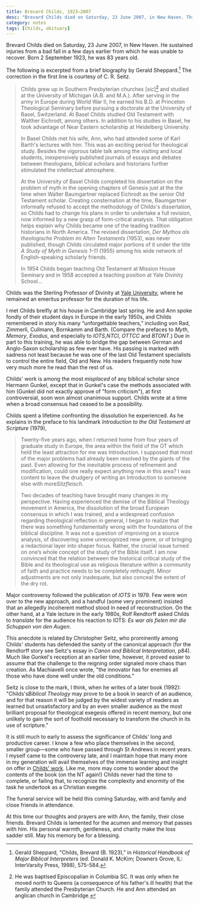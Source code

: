 ```yaml
---
title: Brevard Childs, 1923–2007
desc: "Brevard Childs died on Saturday, 23 June 2007, in New Haven. This is my tribute."
category: notes
tags: [Childs, obituary]
---
```


Brevard Childs died on Saturday, 23 June 2007, in New Haven. He
sustained injuries from a bad fall in a few days earlier from which he
was unable to recover. Born 2 September 1923, he was 83 years old.

The following is excerpted from a brief biography by Gerald  Sheppard.[^article]
The correction in the first line is courtesy of C. R. Seitz.

[^article]: Gerald Sheppard, "Childs, Brevard (B. 1923)," in *Historical Handbook of Major Biblical Interpreters* (ed. Donald K. McKim; Downers Grove, IL: InterVarsity Press, 1998), 575-584.

> Childs grew up in Southern Presbyterian churches \[*sic*\][^sic] and
> studied at the University of Michigan (A.B. and M.A.).
> After serving in the army in Europe during World War II, he earned his
> B.D. at Princeton Theological Seminary before pursuing a doctorate at
> the University of Basel, Switzerland. At Basel Childs studied Old
> Testament with Walther Eichrodt, among others. In addition to his
> studies in Basel, he took advantage of Near Eastern scholarship at
> Heidelberg University.
>
> In Basel Childs met his wife, Ann, who had attended some of Karl
> Barth's lectures with him. This was an exciting period for theological
> study. Besides the vigorous table talk among the visiting and local
> students, inexpensively published journals of essays and debates
> between theologians, biblical scholars and historians further
> stimulated the intellectual atmosphere.
>
> At the University of Basel Childs completed his dissertation on the
> problem of myth in the opening chapters of Genesis just at the the
> time when Walter Baumgartner replaced Eichrodt as the senior Old
> Testament scholar. Creating consternation at the time, Baumgartner
> informally refused to accept the methodology of Childs's dissertation,
> so Childs had to change his plans in order to undertake a full
> revision, now informed by a new grasp of form-critical analysis. That
> obligation helps explain why Childs became one of the leading
> tradition historians in North America. The revised dissertation, *Der
> Mythos als theologische Problem im Alten Testaments* (1953), was never
> published, though Childs circulated major portions of it under the
> title *A Study of Myth in Genesis 1–11* (1955) among his wide network
> of English-speaking scholarly friends.
>
> In 1954 Childs began teaching Old Testament at Mission House Seminary
> and in 1958 accepted a teaching position at Yale Divinity School...

[^sic]: He was baptised Episcopalian in Columbia SC. It was only when he moved north to Queens (a consequence of his father's ill health) that the family attended the Presbyterian Church. He and Ann attended an anglican church in Cambridge.

Childs was the Sterling Professor of Divinity at [Yale
University](http://www.yale.edu/religiousstudies/facultypages/childs.html),
where he remained an emeritus professor for the duration of his life.

I met Childs breifly at his house in Cambridge last spring. He and Ann
spoke fondly of their student days in Europe in the early 1950s, and
Childs remembered in story his many “unforgettable teachers,” including
von Rad, Zimmerli, Cullmann, Bornkamm and Barth. (Compare the prefaces
to *Myth*, *Memory*, *Exodus*, and especially to *IOTS*,*NTCI*, *OTTCC*
and *BTONT*.) Due in part to this training, he was able to bridge the
gap between German and Anglo-Saxon scholarship as few ever have. His
passing is marked with sadness not least because he was one of the last
Old Testament specialists to control the entire field, Old and New. His
readers frequently note how very much more he read than the rest of us.

Childs' work is among the most *misplaced* of any biblical scholar since
Hermann Gunkel, except that in Gunkel's case the methods associated with
him (Gunkel did not exactly approve of "form criticism"), at first
controversial, soon won almost unanimous support. Childs wrote at a time
when a broad consensus had ceased to be a possibility.

Childs spent a lifetime confronting the dissolution he experienced. As
he explains in the preface to his landmark *Introduction to the Old
Testament at Scripture* (1979),

> Twenty-five years ago, when I returned home from four years of
> graduate study in Europe, the area within the field of the OT which
> held the least attraction for me was Introduction. I supposed that
> most of the major problems had already been resolved by the giants of
> the past. Even allowing for the inevitable process of refinement and
> modification, could one really expect anything new in this area? I was
> content to leave the drudgery of writing an Introduction to someone
> else with more*Sitzfleisch*.
>
> Two decades of teaching have brought many changes in my perspective.
> Having experienced the demise of the Biblical Theology movement in
> America, the dissolution of the broad European consensus in which I
> was trained, and a widespread confusion regarding theological
> reflection in general, I began to realize that there was something
> fundamentally wrong with the foundations of the biblical discipline.
> It was not a question of improving on a source analysis, of
> discovering some unrecognized new genre, or of bringing a redactional
> layer into shaper focus. Rather, the crucial issue turned on one’s
> whole concept of the study of the Bible itself. I am now convinced
> that the relation between the historical critical study of the Bible
> and its theological use as religious literature within a community of
> faith and practice needs to be completely rethought. Minor adjustments
> are not only inadequate, but also conceal the extent of the dry rot.


Major controversy followed the publication of *IOTS* in 1979. Few were
won over to the new approach, and a handful (some very prominent)
insisted that an allegedly incoherent method stood in need of
reconstruction. On the other hand, at a Yale lecture in the early 1980s,
Rolf Rendtorff asked Childs to *translate* for the audience his reaction
to IOTS: *Es war als fielen mir die Schuppen von den Augen*.

This anecdote is related by Christopher Seitz, who prominently among
Childs' students has defended the sanity of the canonical approach (for
the Rendtorff story see Seitz's essay in *Canon and Biblical
Interpretation*, p84). Much like Gunkel's reception at an earlier time,
however, it proved easier to assume that the challenge to the reigning
order signaled more chaos than creation. As Machiavelli once wrote, "the
innovator has for enemies all those who have done well under the old
conditions."

Seitz is close to the mark, I think, when he writes of a later book
(1992): "Childs's*Biblical Theology* may prove to be a book in search of
an audience, and for that reason it will be judged by the widest variety
of readers as learned but unsatisfactory and by an even smaller audience
as the most brilliant proposal for theological exegesis offered in
recent memory, but one unlikely to gain the sort of foothold necessary
to transform the church in its use of scripture."

It is still much to early to assess the significance of Childs' long and
productive career. I know a few who place themselves in the second,
smaller group—some who have passed through St Andrews in recent years. I
myself came to the controversy late, and I maintain hope that many more
in my generation will avail themselves of the immense learning and
insight on offer in [Childs'
work](http://www.danieldriver.com/(null)/(null) "Childs&apos; Works").
Like me, more may come to wonder about the contents of the book (on the
NT again!) Childs never had the time to complete, or failing that, to
recognize the complexity and enormity of the task he undertook as a
Christian exegete.

The funeral service will be held this coming Saturday, with and family
and close friends in attendance.

At this time our thoughts and prayers are with Ann, the family, their
close friends. Brevard Childs is lamented for the acumen and memory that
passes with him. His personal warmth, gentleness, and charity make the
loss sadder still. May his memory be for a
blessing.